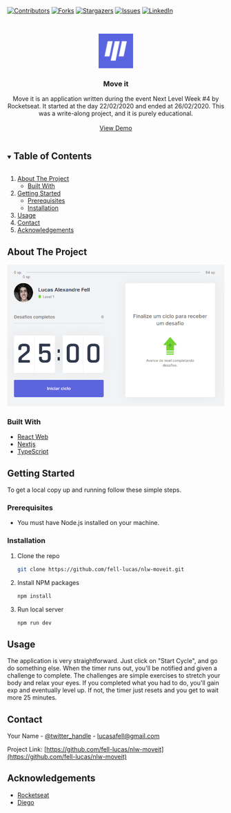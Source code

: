<!--
*** Thanks for checking out the Best-README-Template. If you have a suggestion
*** that would make this better, please fork the repo and create a pull request
*** or simply open an issue with the tag "enhancement".
*** Thanks again! Now go create something AMAZING! :D
***
***
***
*** To avoid retyping too much info. Do a search and replace for the following:
*** fell-lucas, nlw-moveit, twitter_handle, lucasafell@gmail.com, Move it, Move it is an application written during the event Next Level Week #4 by Rocketseat. This was a write-along project, and it is purely educational.
-->



<!-- PROJECT SHIELDS -->
<!--
*** I'm using markdown "reference style" links for readability.
*** Reference links are enclosed in brackets [ ] instead of parentheses ( ).
*** See the bottom of this document for the declaration of the reference variables
*** for contributors-url, forks-url, etc. This is an optional, concise syntax you may use.
*** https://www.markdownguide.org/basic-syntax/#reference-style-links
-->
[![Contributors][contributors-shield]][contributors-url]
[![Forks][forks-shield]][forks-url]
[![Stargazers][stars-shield]][stars-url]
[![Issues][issues-shield]][issues-url]
[![LinkedIn][linkedin-shield]][linkedin-url]



<!-- PROJECT LOGO -->
<br />
<p align="center">
  <a href="https://github.com/fell-lucas/nlw-moveit">
    <img src="readme/logo.png" alt="Logo" width="80" height="80">
  </a>

  <h3 align="center">Move it</h3>

  <p align="center">
    Move it is an application written during the event Next Level Week #4 by Rocketseat. It started at the day 22/02/2020 and ended at 26/02/2020. This was a write-along project, and it is purely educational.
    <br />
    <br />
    <a href="https://moveit-sooty.vercel.app">View Demo</a>
  </p>
</p>



<!-- TABLE OF CONTENTS -->
<details open="open">
  <summary><h2 style="display: inline-block">Table of Contents</h2></summary>
  <ol>
    <li>
      <a href="#about-the-project">About The Project</a>
      <ul>
        <li><a href="#built-with">Built With</a></li>
      </ul>
    </li>
    <li>
      <a href="#getting-started">Getting Started</a>
      <ul>
        <li><a href="#prerequisites">Prerequisites</a></li>
        <li><a href="#installation">Installation</a></li>
      </ul>
    </li>
    <li><a href="#usage">Usage</a></li>
    <li><a href="#contact">Contact</a></li>
    <li><a href="#acknowledgements">Acknowledgements</a></li>
  </ol>
</details>



<!-- ABOUT THE PROJECT -->
## About The Project

<p align="center">
  <a href="https://moveit-sooty.vercel.app">
    <img src="readme/screenshot.png" alt="Screenshot">
  </a>
</p>

### Built With

* [React Web](https://reactjs.org/)
* [Nextjs](https://nextjs.org/)
* [TypeScript](https://www.typescriptlang.org/)



<!-- GETTING STARTED -->
## Getting Started

To get a local copy up and running follow these simple steps.

### Prerequisites

* You must have Node.js installed on your machine.

### Installation

1. Clone the repo
   ```sh
   git clone https://github.com/fell-lucas/nlw-moveit.git
   ```
2. Install NPM packages
   ```sh
   npm install
   ```
2. Run local server
   ```sh
   npm run dev
   ```



<!-- USAGE EXAMPLES -->
## Usage

The application is very straightforward. Just click on "Start Cycle", and go do something else. When the timer runs out, you'll be notified and given a challenge to complete. The challenges are simple exercises to stretch your body and relax your eyes. If you completed what you had to do, you'll gain exp and eventually level up. If not, the timer just resets and you get to wait more 25 minutes.

## Contact

Your Name - [@twitter_handle](https://twitter.com/twitter_handle) - lucasafell@gmail.com

Project Link: [https://github.com/fell-lucas/nlw-moveit](https://github.com/fell-lucas/nlw-moveit)

<!-- ACKNOWLEDGEMENTS -->
## Acknowledgements

* [Rocketseat](https://rocketseat.com.br)
* [Diego](https://www.linkedin.com/in/diego-schell-fernandes/)

<!-- MARKDOWN LINKS & IMAGES -->
<!-- https://www.markdownguide.org/basic-syntax/#reference-style-links -->
[contributors-shield]: https://img.shields.io/github/contributors/fell-lucas/nlw-moveit.svg?style=for-the-badge
[contributors-url]: https://github.com/fell-lucas/nlw-moveit/graphs/contributors
[forks-shield]: https://img.shields.io/github/forks/fell-lucas/nlw-moveit.svg?style=for-the-badge
[forks-url]: https://github.com/fell-lucas/nlw-moveit/network/members
[stars-shield]: https://img.shields.io/github/stars/fell-lucas/nlw-moveit.svg?style=for-the-badge
[stars-url]: https://github.com/fell-lucas/nlw-moveit/stargazers
[issues-shield]: https://img.shields.io/github/issues/fell-lucas/nlw-moveit.svg?style=for-the-badge
[issues-url]: https://github.com/fell-lucas/nlw-moveit/issues
[linkedin-shield]: https://img.shields.io/badge/-LinkedIn-black.svg?style=for-the-badge&logo=linkedin&colorB=555
[linkedin-url]: https://linkedin.com/in/fell-lucas
[product-screenshot]: readme/screenshot.png
